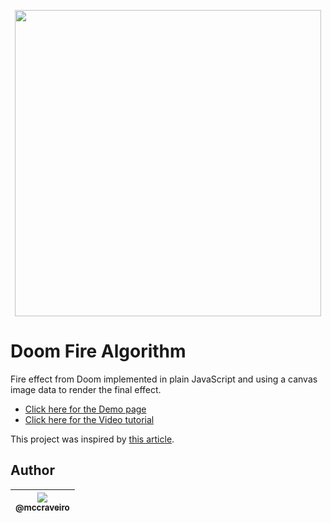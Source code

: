 <p align="center">
  <a href="https://filipedeschamps.github.io/doom-fire-algorithm/playground/render-with-canvas/">
    <img src="https://github.com/filipedeschamps/doom-fire-algorithm/blob/master/doom-fire.gif?raw=true" width="490">
  </a>
</p>

# Doom Fire Algorithm
Fire effect from Doom implemented in plain JavaScript and using a canvas image data to render the final effect.

- [Click here for the Demo page](https://filipedeschamps.github.io/doom-fire-algorithm/playground/render-with-canvas/)
- [Click here for the Video tutorial](https://www.youtube.com/watch?v=HCjDjsHPOco)

This project was inspired by [this article](http://fabiensanglard.net/doom_fire_psx/).

## Author

| [<img src="https://avatars0.githubusercontent.com/u/782333?v=3&s=115"><br><sub>@mccraveiro</sub>](https://github.com/mccraveiro) |
| :---: |
